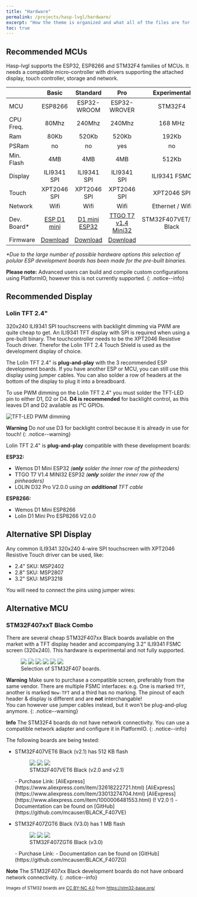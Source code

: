 ```yaml
---
title: "Hardware"
permalink: /projects/hasp-lvgl/hardware/
excerpt: "How the theme is organized and what all of the files are for."
toc: true
---
```


## Recommended MCUs

Hasp-lvgl supports the ESP32, ESP8266 and STM32F4 families of MCUs.
It needs a compatible micro-controller with drivers supporting the attached display, touch controller, storage and network.

<style>
table th:first-of-type {
    width: 12%;
}
table th:nth-of-type(2) {
    width: 22%;
}
table th:nth-of-type(3) {
    width: 22%;
}
table th:nth-of-type(4) {
    width: 22%;
}
table th:last-of-type {
    width: 22%;
}
</style>
|            | Basic       | Standard     | Pro          | Experimental |
|:-----------|:-----------:|:------------:|:------------:|:------------:|
| MCU        | ESP8266     | ESP32-WROOM  | ESP32-WROVER | STM32F4      |
| CPU Freq.  | 80Mhz       | 240Mhz       | 240Mhz       | 168 MHz      |
| Ram        | 80Kb        | 520Kb        | 520Kb        | 192Kb        |
| PSRam      | no          | no           | yes          | no           |
| Min. Flash | 4MB         | 4MB          | 4MB          | 512Kb        |
| Display    | ILI9341 SPI | ILI9341 SPI  | ILI9341 SPI  | ILI9341 FSMC |
| Touch      | XPT2046 SPI | XPT2046 SPI  | XPT2046 SPI  | XPT2046 SPI  |
| Network    | Wifi        | Wifi         | Wifi         | Ethernet / Wifi |
| Dev. Board*|[ESP D1 mini][3]|[D1 mini ESP32][4]|[TTGO T7 v1.4 Mini32][5]| STM32F407VET/ZGT Black |
| Firmware   | [Download][1] | [Download][2]  | [Download][2]  |        |

[1]: https://github.com/fvanroie/hasp-lvgl/releases
[2]: https://github.com/fvanroie/hasp-lvgl/releases
[3]: https://www.aliexpress.com/item/32643142716.html
[4]: https://www.aliexpress.com/item/32815530502.html
[5]: https://www.aliexpress.com/item/32977375539.html

*\*Due to the large number of possible hardware options this selection of polular ESP development boards has been made for the pre-built binaries.*

**Please note:** Advanced users can build and compile custom configurations using PlatformIO, however this is not currently supported.
{: .notice--info}


## Recommended Display
### Lolin TFT 2.4"

320x240 ILI9341 SPI touchscreens with backlight dimming via PWM are quite cheap to get.
An ILI9341 TFT display with SPI is required when using a pre-built binary.
The touchcontroller needs to be the XPT2046 Resistive Touch driver.
Therefor the Lolin TFT 2.4 Touch Shield is used as the development display of choice.

The Lolin TFT 2.4" is **plug-and-play** with the 3 recommended ESP development boards.
If you have another ESP or MCU, you can still use this display using jumper cables.
You can also solder a row of headers at the bottom of the display to plug it into a breadboard.

To use PWM dimming on the Lolin TFT 2.4" you must solder the TFT-LED pin to either D1, D2 or D4.
**D4 is recommended** for backlight control, as this leaves D1 and D2 available as I²C GPIOs.

![TFT-LED PWM dimming](https://github.com/fvanroie/hasp-lvgl/blob/master/docs/img/tft-led-pwm.png)

**Warning** Do *not* use D3 for backlight control because it is already in use for touch!
{: .notice--warning}

Lolin TFT 2.4" is **plug-and-play** compatible with these development boards:

**ESP32:**
- Wemos D1 Mini ESP32 *(**only** solder the inner row of the pinheaders)*
- TTGO T7 V1.4 MINI32 ESP32 *(**only** solder the inner row of the pinheaders)*
- LOLIN D32 Pro V2.0.0 *using an **additional** TFT cable*

**ESP8266:**
- Wemos D1 Mini ESP8266
- Lolin D1 Mini Pro ESP8266 V2.0.0

## Alternative SPI Display

Any common ILI9341 320x240 4-wire SPI touchscreen with XPT2046 Resistive Touch driver can be used, like:
- 2.4" SKU: MSP2402
- 2.8" SKU: MSP2807
- 3.2" SKU: MSP3218

You will need to connect the pins using jumper wires:

## Alternative MCU

### STM32F407xxT Black Combo

There are several cheap STM32F407xx Black boards available on the market with a TFT display header
and accompanying 3.2" ILI9341 FSMC screen (320x240). This hardware is experimental and not fully supported.

<figure class="third">
    <a href="/site/assets/images/hasp/boards/STM32F407VGT6_diymore-1.jpg"><img src="/site/assets/images/hasp/boards/STM32F407VGT6_diymore-1.jpg"></a>
    <a href="/site/assets/images/hasp/boards/STM32F407VGT6_STM32F4XX_M-1.jpg"><img src="/site/assets/images/hasp/boards/STM32F407VGT6_STM32F4XX_M-1.jpg"></a>
    <a href="/site/assets/images/hasp/boards/STM32F407VET6_STM32_F4VE_V2.0-1.jpg"><img src="/site/assets/images/hasp/boards/STM32F407VET6_STM32_F4VE_V2.0-1.jpg"></a>
    <a href="/site/assets/images/hasp/boards/STM32F407ZET6-STM32F4XX-1.jpg"><img src="/site/assets/images/hasp/boards/STM32F407ZET6-STM32F4XX-1.jpg"></a>
    <a href="/site/assets/images/hasp/boards/STM32F407ZGT6_Euse_M4_DEMO_Large-1.jpg"><img src="/site/assets/images/hasp/boards/STM32F407ZGT6_Euse_M4_DEMO_Large-1.jpg"></a>
    <a href="/site/assets/images/hasp/boards/STM32F407VET6_Euse_M4_DEMO_Medium-1.jpg"><img src="/site/assets/images/hasp/boards/STM32F407VET6_Euse_M4_DEMO_Medium-1.jpg"></a>
	<figcaption>Selection of STM32F407 boards.</figcaption>
</figure>

**Warning** Make sure to purchase a compatible screen, preferably from the same vendor.
There are multiple FSMC interfaces: e.g. One is marked `TFT`, another is marked `New-TFT` and
a third has no marking.
The pinout of each header & display is different and are **not** interchangable!
</br>You can however use jumper cables instead, but it won't be plug-and-plug anymore.
{: .notice--warning}

**Info** The STM32F4 boards do not have network connectivity. You can use a compatible network adapter and configure it in PlatformIO.
{: .notice--info}

The following boards are being tested:

- STM32F407VET6 Black (v2.1) has 512 KB flash
    <figure class="third">
        <a href="/site/assets/images/hasp/boards/STM32F407VET6_STM32_F4VE_V2.0-1.jpg"><img src="/site/assets/images/hasp/boards/STM32F407VET6_STM32_F4VE_V2.0-1.jpg"></a>
        <a href="/site/assets/images/hasp/boards/STM32F407VET6_STM32_F4VE_V2.0-2.jpg"><img src="/site/assets/images/hasp/boards/STM32F407VET6_STM32_F4VE_V2.0-2.jpg"></a>
        <a href="/site/assets/images/hasp/boards/STM32F407VET6_STM32_F4VE_V2.0-3.jpg"><img src="/site/assets/images/hasp/boards/STM32F407VET6_STM32_F4VE_V2.0-3.jpg"></a>
        <figcaption>STM32F407VET6 Black (v2.0 and v2.1)</figcaption>
    </figure>
    - Purchase Link:
            [AliExpress](https://www.aliexpress.com/item/32618222721.html)
            [AliExpress](https://www.aliexpress.com/item/33013274704.html)
            [AliExpress](https://www.aliexpress.com/item/1000006481553.html) (! V2.0 !)
    - Documentation can be found on [GitHub](https://github.com/mcauser/BLACK_F407VE) 

- STM32F407ZGT6 Black (V3.0) has 1 MB flash
    <figure class="third">
        <a href="/site/assets/images/hasp/boards/STM32F407ZET6-STM32F4XX-1.jpg"><img src="/site/assets/images/hasp/boards/STM32F407ZET6-STM32F4XX-1.jpg"></a>
        <a href="/site/assets/images/hasp/boards/STM32F407ZET6-STM32F4XX-2.jpg"><img src="/site/assets/images/hasp/boards/STM32F407ZET6-STM32F4XX-2.jpg"></a>
        <a href="/site/assets/images/hasp/boards/STM32F407ZET6-STM32F4XX-3.jpg"><img src="/site/assets/images/hasp/boards/STM32F407ZET6-STM32F4XX-3.jpg"></a>
        <figcaption>STM32F407ZGT6 Black (v3.0)</figcaption>
    </figure>
    - Purchase Link: 
    - Documentation can be found on [GitHub](https://github.com/mcauser/BLACK_F407ZG) 


**Note** The STM32F407xx Black development boards do not have onboard network connectivity.
{: .notice--info}

<sub>Images of STM32 boards are [CC BY-NC 4.0](https://creativecommons.org/licenses/by-nc/4.0/) from https://stm32-base.org/</sub>